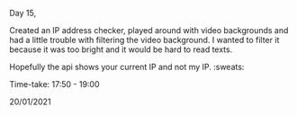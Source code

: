 Day 15,

Created an IP address checker, played around with video backgrounds and had a little trouble with filtering the video background. I wanted to filter it because it was too bright and it would be hard to read texts.

Hopefully the api shows your current IP and not my IP. :sweats:

Time-take: 17:50 - 19:00

20/01/2021